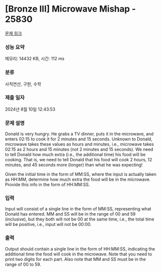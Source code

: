 # [Bronze III] Microwave Mishap - 25830 

[문제 링크](https://www.acmicpc.net/problem/25830) 

### 성능 요약

메모리: 14432 KB, 시간: 112 ms

### 분류

사칙연산, 구현, 수학

### 제출 일자

2024년 8월 10일 12:43:53

### 문제 설명

<p>Donald is very hungry. He grabs a TV dinner, puts it in the microwave, and enters 02:15 to cook it for 2 minutes and 15 seconds. Unknown to Donald, microwave takes these values as hours and minutes, i.e., microwave takes 02:15 as 2 hours and 15 minutes (not 2 minutes and 15 seconds). We need to tell Donald how much extra (i.e., the additional time) his food will be cooking. That is, we need to tell Donald that his food will cook 2 hours, 12 minutes, and 45 seconds more (longer) than what he was expecting!</p>

<p>Given the initial time in the form of MM:SS, where the input is actually taken as HH:MM, determine how much extra the food will be in the microwave. Provide this info in the form of HH:MM:SS.</p>

### 입력 

 <p>Input will consist of a single line in the form of MM:SS, representing what Donald has entered. MM and SS will be in the range of 00 and 59 (inclusive), but they both will not be 00 at the same time, i.e., the total time will be positive, i.e., input will not be 00:00.</p>

### 출력 

 <p>Output should contain a single line in the form of HH:MM:SS, indicating the additional time the food will cook in the microwave. Note that you need to print two digits for each part. Also note that MM and SS must be in the range of 00 to 59.</p>

